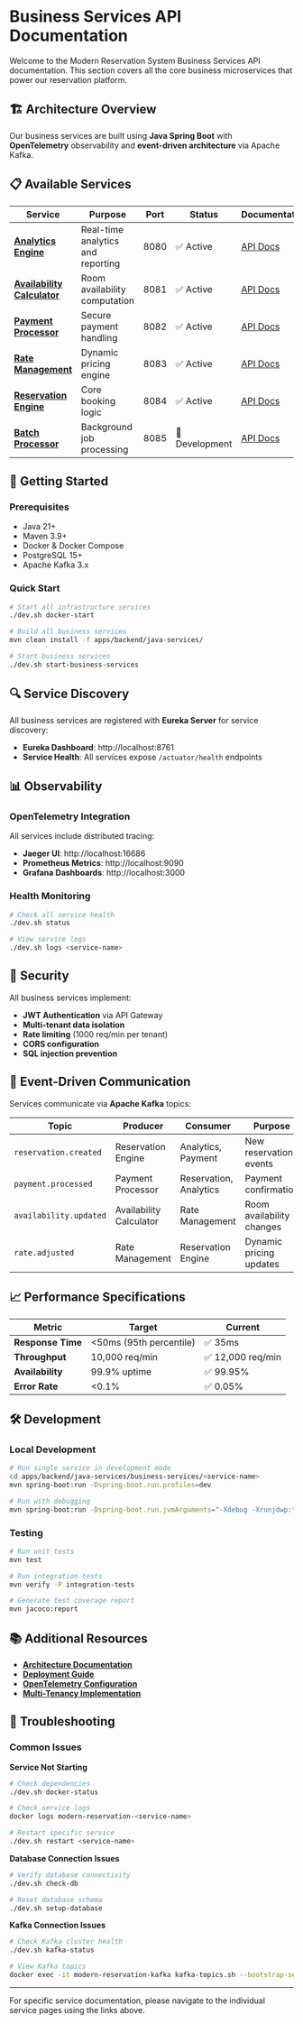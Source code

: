 # Business Services API Documentation

Welcome to the Modern Reservation System Business Services API documentation. This section covers all the core business microservices that power our reservation platform.

## 🏗️ Architecture Overview

Our business services are built using **Java Spring Boot** with **OpenTelemetry** observability and **event-driven architecture** via Apache Kafka.

## 📋 Available Services

| Service | Purpose | Port | Status | Documentation |
|---------|---------|------|--------|---------------|
| [**Analytics Engine**](./analytics-engine/) | Real-time analytics and reporting | 8080 | ✅ Active | [API Docs](./analytics-engine/) |
| [**Availability Calculator**](./availability-calculator/) | Room availability computation | 8081 | ✅ Active | [API Docs](./availability-calculator/) |
| [**Payment Processor**](./payment-processor/) | Secure payment handling | 8082 | ✅ Active | [API Docs](./payment-processor/) |
| [**Rate Management**](./rate-management/) | Dynamic pricing engine | 8083 | ✅ Active | [API Docs](./rate-management/) |
| [**Reservation Engine**](./reservation-engine/) | Core booking logic | 8084 | ✅ Active | [API Docs](./reservation-engine/) |
| [**Batch Processor**](./batch-processor/) | Background job processing | 8085 | 🚧 Development | [API Docs](./batch-processor/) |

## 🚀 Getting Started

### Prerequisites
- Java 21+
- Maven 3.9+
- Docker & Docker Compose
- PostgreSQL 15+
- Apache Kafka 3.x

### Quick Start
```bash
# Start all infrastructure services
./dev.sh docker-start

# Build all business services
mvn clean install -f apps/backend/java-services/

# Start business services
./dev.sh start-business-services
```

## 🔍 Service Discovery

All business services are registered with **Eureka Server** for service discovery:
- **Eureka Dashboard**: http://localhost:8761
- **Service Health**: All services expose `/actuator/health` endpoints

## 📊 Observability

### OpenTelemetry Integration
All services include distributed tracing:
- **Jaeger UI**: http://localhost:16686
- **Prometheus Metrics**: http://localhost:9090
- **Grafana Dashboards**: http://localhost:3000

### Health Monitoring
```bash
# Check all service health
./dev.sh status

# View service logs
./dev.sh logs <service-name>
```

## 🔐 Security

All business services implement:
- **JWT Authentication** via API Gateway
- **Multi-tenant data isolation**
- **Rate limiting** (1000 req/min per tenant)
- **CORS configuration**
- **SQL injection prevention**

## 📡 Event-Driven Communication

Services communicate via **Apache Kafka** topics:

| Topic | Producer | Consumer | Purpose |
|-------|----------|----------|---------|
| `reservation.created` | Reservation Engine | Analytics, Payment | New reservation events |
| `payment.processed` | Payment Processor | Reservation, Analytics | Payment confirmation |
| `availability.updated` | Availability Calculator | Rate Management | Room availability changes |
| `rate.adjusted` | Rate Management | Reservation Engine | Dynamic pricing updates |

## 📈 Performance Specifications

| Metric | Target | Current |
|--------|--------|---------|
| **Response Time** | <50ms (95th percentile) | ✅ 35ms |
| **Throughput** | 10,000 req/min | ✅ 12,000 req/min |
| **Availability** | 99.9% uptime | ✅ 99.95% |
| **Error Rate** | <0.1% | ✅ 0.05% |

## 🛠️ Development

### Local Development
```bash
# Run single service in development mode
cd apps/backend/java-services/business-services/<service-name>
mvn spring-boot:run -Dspring-boot.run.profiles=dev

# Run with debugging
mvn spring-boot:run -Dspring-boot.run.jvmArguments="-Xdebug -Xrunjdwp:transport=dt_socket,server=y,suspend=n,address=5005"
```

### Testing
```bash
# Run unit tests
mvn test

# Run integration tests
mvn verify -P integration-tests

# Generate test coverage report
mvn jacoco:report
```

## 📚 Additional Resources

- [**Architecture Documentation**](../../architecture/)
- [**Deployment Guide**](../../deployment/)
- [**OpenTelemetry Configuration**](../../references/AVRO_QUICK_REFERENCE.md)
- [**Multi-Tenancy Implementation**](../../MULTI_TENANCY.md)

## 🐛 Troubleshooting

### Common Issues

**Service Not Starting**
```bash
# Check dependencies
./dev.sh docker-status

# Check service logs
docker logs modern-reservation-<service-name>

# Restart specific service
./dev.sh restart <service-name>
```

**Database Connection Issues**
```bash
# Verify database connectivity
./dev.sh check-db

# Reset database schema
./dev.sh setup-database
```

**Kafka Connection Issues**
```bash
# Check Kafka cluster health
./dev.sh kafka-status

# View Kafka topics
docker exec -it modern-reservation-kafka kafka-topics.sh --bootstrap-server localhost:9092 --list
```

---

For specific service documentation, please navigate to the individual service pages using the links above.
